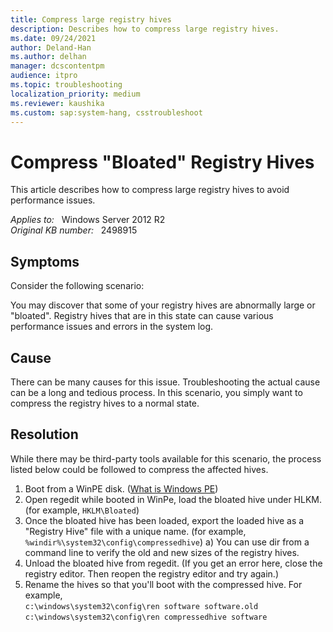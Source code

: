 ```yaml
---
title: Compress large registry hives
description: Describes how to compress large registry hives.
ms.date: 09/24/2021
author: Deland-Han
ms.author: delhan
manager: dcscontentpm
audience: itpro
ms.topic: troubleshooting
localization_priority: medium
ms.reviewer: kaushika
ms.custom: sap:system-hang, csstroubleshoot
---
```

# Compress "Bloated" Registry Hives

This article describes how to compress large registry hives to avoid performance issues.

_Applies to:_ &nbsp; Windows Server 2012 R2  
_Original KB number:_ &nbsp; 2498915

## Symptoms

Consider the following scenario:

You may discover that some of your registry hives are abnormally large or "bloated". Registry hives that are in this state can cause various performance issues and errors in the system log.

## Cause

There can be many causes for this issue. Troubleshooting the actual cause can be a long and tedious process. In this scenario, you simply want to compress the registry hives to a normal state.

## Resolution

While there may be third-party tools available for this scenario, the process listed below could be followed to compress the affected hives.

1. Boot from a WinPE disk. ([What is Windows PE](https://technet.microsoft.com/library/cc766093%28ws.10%29.aspx))
2. Open regedit while booted in WinPe, load the bloated hive under HLKM. (for example, `HKLM\Bloated`)
3. Once the bloated hive has been loaded, export the loaded hive as a "Registry Hive" file with a unique name. (for example, `%windir%\system32\config\compressedhive`)
 a) You can use dir from a command line to verify the old and new sizes of the registry hives.
4. Unload the bloated hive from regedit. (If you get an error here, close the registry editor. Then reopen the registry editor and try again.)
5. Rename the hives so that you'll boot with the compressed hive.
For example,  
`c:\windows\system32\config\ren software software.old`  
`c:\windows\system32\config\ren compressedhive software`
